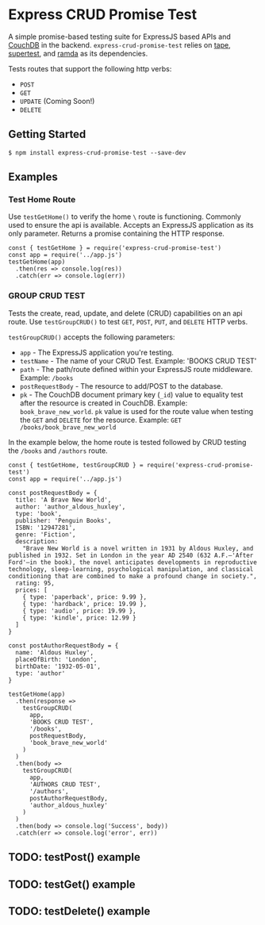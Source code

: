 # Express CRUD Promise Test

A simple promise-based testing suite for ExpressJS based APIs and [CouchDB](http://couchdb.apache.org/) in the backend.  `express-crud-promise-test` relies on [tape](https://www.npmjs.com/package/tape), [supertest](https://www.npmjs.com/package/supertest), and [ramda](https://www.npmjs.com/package/ramda) as its dependencies.  

Tests routes that support the following http verbs:

 - `POST`
 - `GET`
 - `UPDATE` (Coming Soon!)
 - `DELETE`

## Getting Started

```
$ npm install express-crud-promise-test --save-dev
```

## Examples

### Test Home Route

Use `testGetHome()` to verify the home `\` route is functioning.  Commonly used to ensure the api is available.  Accepts an ExpressJS application as its only parameter.  Returns a promise containing the HTTP response.

```
const { testGetHome } = require('express-crud-promise-test')
const app = require('../app.js')
testGetHome(app)
  .then(res => console.log(res))
  .catch(err => console.log(err))
```

### GROUP CRUD TEST

Tests the create, read, update, and delete (CRUD) capabilities on an api route.  Use `testGroupCRUD()` to test `GET`, `POST`, `PUT`, and `DELETE` HTTP verbs.  

`testGroupCRUD()` accepts the following parameters:

- `app` - The ExpressJS application you're testing.  
- `testName` - The name of your CRUD Test. Example: 'BOOKS CRUD TEST'
- `path` - The path/route defined within your ExpressJS route middleware.  Example: `/books`
- `postRequestBody` - The resource to add/POST to the database.
- `pk` - The CouchDB document primary key (`_id`) value to equality test after the resource is created in CouchDB. Example: `book_brave_new_world`.  `pk` value is used for the route value when testing the `GET` and `DELETE` for the resource.  Example:  `GET /books/book_brave_new_world`

In the example below, the home route is tested followed by CRUD testing the `/books` and `/authors` route.

```
const { testGetHome, testGroupCRUD } = require('express-crud-promise-test')
const app = require('../app.js')

const postRequestBody = {
  title: 'A Brave New World',
  author: 'author_aldous_huxley',
  type: 'book',
  publisher: 'Penguin Books',
  ISBN: '12947281',
  genre: 'Fiction',
  description:
    "Brave New World is a novel written in 1931 by Aldous Huxley, and published in 1932. Set in London in the year AD 2540 (632 A.F.—'After Ford'—in the book), the novel anticipates developments in reproductive technology, sleep-learning, psychological manipulation, and classical conditioning that are combined to make a profound change in society.",
  rating: 95,
  prices: [
    { type: 'paperback', price: 9.99 },
    { type: 'hardback', price: 19.99 },
    { type: 'audio', price: 19.99 },
    { type: 'kindle', price: 12.99 }
  ]
}

const postAuthorRequestBody = {
  name: 'Aldous Huxley',
  placeOfBirth: 'London',
  birthDate: '1932-05-01',
  type: 'author'
}

testGetHome(app)
  .then(response =>
    testGroupCRUD(
      app,
      'BOOKS CRUD TEST',
      '/books',
      postRequestBody,
      'book_brave_new_world'
    )
  )
  .then(body =>
    testGroupCRUD(
      app,
      'AUTHORS CRUD TEST',
      '/authors',
      postAuthorRequestBody,
      'author_aldous_huxley'
    )
  )
  .then(body => console.log('Success', body))
  .catch(err => console.log('error', err))

```

## TODO:  testPost() example
## TODO:  testGet() example
## TODO:  testDelete() example
